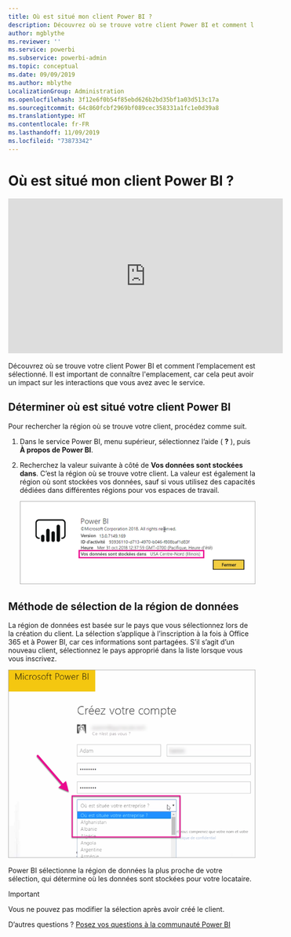 ```yaml
---
title: Où est situé mon client Power BI ?
description: Découvrez où se trouve votre client Power BI et comment l’emplacement est sélectionné. Il est important de le savoir, car cela peut affecter les interactions avec le service.
author: mgblythe
ms.reviewer: ''
ms.service: powerbi
ms.subservice: powerbi-admin
ms.topic: conceptual
ms.date: 09/09/2019
ms.author: mblythe
LocalizationGroup: Administration
ms.openlocfilehash: 3f12e6f0b54f85ebd626b2bd35bf1a03d513c17a
ms.sourcegitcommit: 64c860fcbf2969bf089cec358331a1fc1e0d39a8
ms.translationtype: HT
ms.contentlocale: fr-FR
ms.lasthandoff: 11/09/2019
ms.locfileid: "73873342"
---
```

# <a name="where-is-my-power-bi-tenant-located"></a>Où est situé mon client Power BI ?

<iframe width="560" height="315" src="https://www.youtube.com/embed/0fOxaHJPvdM?showinfo=0" frameborder="0" allowfullscreen></iframe>

Découvrez où se trouve votre client Power BI et comment l’emplacement est sélectionné. Il est important de connaître l'emplacement, car cela peut avoir un impact sur les interactions que vous avez avec le service.

## <a name="how-to-determine-where-your-power-bi-tenant-is-located"></a>Déterminer où est situé votre client Power BI

Pour rechercher la région où se trouve votre client, procédez comme suit.

1. Dans le service Power BI, menu supérieur, sélectionnez l’aide ( **?** ), puis **À propos de Power BI**.

1. Recherchez la valeur suivante à côté de **Vos données sont stockées dans**. C’est la région où se trouve votre client. La valeur est également la région où sont stockées vos données, sauf si vous utilisez des capacités dédiées dans différentes régions pour vos espaces de travail.

    ![Région de données](media/service-admin-where-is-my-tenant-located/power-bi-data-region.png)

## <a name="how-the-data-region-is-selected"></a>Méthode de sélection de la région de données

La région de données est basée sur le pays que vous sélectionnez lors de la création du client. La sélection s’applique à l’inscription à la fois à Office 365 et à Power BI, car ces informations sont partagées. S’il s’agit d’un nouveau client, sélectionnez le pays approprié dans la liste lorsque vous vous inscrivez.

![Sélection du pays](media/service-admin-where-is-my-tenant-located/sign-up-country-selection.png)

Power BI sélectionne la région de données la plus proche de votre sélection, qui détermine où les données sont stockées pour votre locataire.

> [!IMPORTANT]
> Vous ne pouvez pas modifier la sélection après avoir créé le client.

D’autres questions ? [Posez vos questions à la communauté Power BI](https://community.powerbi.com/)

